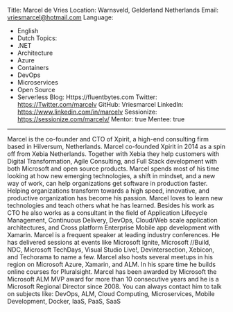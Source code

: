 Title: Marcel de Vries
Location: Warnsveld, Gelderland Netherlands
Email: vriesmarcel@hotmail.com
Language:
  - English
  - Dutch
Topics:
  - .NET
  - Architecture
  - Azure
  - Containers
  - DevOps
  - Microservices
  - Open Source
  - Serverless
Blog: Https://fluentbytes.com
Twitter: https://Twitter.com/marcelv
GitHub: Vriesmarcel
LinkedIn: https://www.linkedin.com/in/marcelv
Sessionize: https://sessionize.com/marcelv/
Mentor: true
Mentee: true
---
Marcel is the co-founder and CTO of Xpirit, a high-end consulting firm based in Hilversum, Netherlands. Marcel co-founded Xpirit in 2014 as a spin off from Xebia Netherlands. Together with Xebia they help customers with Digital Transformation, Agile Consulting, and Full Stack development with both Microsoft and open source products. Marcel spends most of his time looking at how new emerging technologies, a shift in mindset, and a new way of work, can help organizations get software in production faster. Helping organizations transform towards a high speed, innovative, and productive organization has become his passion. Marcel loves to learn new technologies and teach others what he has learned. Besides his work as CTO he also works as a consultant in the field of Application Lifecycle Management, Continuous Delivery, DevOps, Cloud/Web scale application architectures, and Cross platform Enterprise Mobile app development with Xamarin. Marcel is a frequent speaker at leading industry conferences. He has delivered sessions at events like Microsoft Ignite, Microsoft //Build, NDC, Microsoft TechDays, Visual Studio Live!, Devintersection, Xebicon, and Techorama to name a few. Marcel also hosts several meetups in his region on Microsoft Azure, Xamarin, and ALM. In his spare time he builds online courses for Pluralsight. Marcel has been awarded by Microsoft the Microsoft ALM MVP award for more than 10 consecutive years and he is a Microsoft Regional Director since 2008. You can always contact him to talk on subjects like: DevOps, ALM, Cloud Computing, Microservices, Mobile Development, Docker, IaaS, PaaS, SaaS
